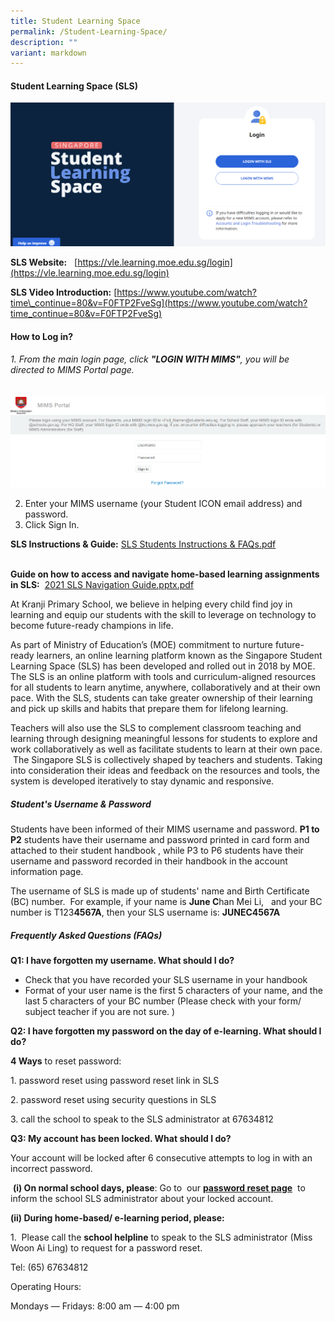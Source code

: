 ```yaml
---
title: Student Learning Space
permalink: /Student-Learning-Space/
description: ""
variant: markdown
---
```

#### **Student Learning Space (SLS)**

![](/images/SLS_main_page_login.png)

**SLS Website:**  **[](https://learning.moe.edu.sg/)** [https://vle.learning.moe.edu.sg/login](https://vle.learning.moe.edu.sg/login)  

**SLS Video Introduction:** [https://www.youtube.com/watch?time\_continue=80&v=F0FTP2FveSg](https://www.youtube.com/watch?time_continue=80&v=F0FTP2FveSg)  
 
#### **How to Log in?**

###### 1. From the main login page, click **"LOGIN WITH MIMS"**, you will be directed to MIMS Portal page.
![](/images/MIMS_Login_page.png)

2. Enter your MIMS username (your Student ICON email address) and password.
3. Click Sign In.
 
**SLS Instructions & Guide:** [SLS Students Instructions & FAQs.pdf](/files/Our%20Curriculum/Departments/ICT/Student%20Learning%20Space/SLS%20Students%20Instructions%20&%20FAQs.pdf)

**[](https://static.learning.moe.edu.sg/UserGuide/login-troubleshooting.html#)**  
**Guide on how to access and navigate home-based learning assignments in SLS:**  [2021 SLS Navigation Guide.pptx.pdf](/files/Our%20Curriculum/Departments/ICT/Student%20Learning%20Space/2021%20SLS%20Navigation%20Guide.pdf)  

At Kranji Primary School, we believe in helping every child find joy in learning and equip our students with the skill to leverage on technology to become future-ready champions in life.

  

As part of Ministry of Education’s (MOE) commitment to nurture future-ready learners, an online learning platform known as the Singapore Student Learning Space (SLS) has been developed and rolled out in 2018 by MOE. The SLS is an online platform with tools and curriculum-aligned resources for all students to learn anytime, anywhere, collaboratively and at their own pace. With the SLS, students can take greater ownership of their learning and pick up skills and habits that prepare them for lifelong learning.       

  
Teachers will also use the SLS to complement classroom teaching and learning through designing meaningful lessons for students to explore and work collaboratively as well as facilitate students to learn at their own pace.   The Singapore SLS is collectively shaped by teachers and students. Taking into consideration their ideas and feedback on the resources and tools, the system is developed iteratively to stay dynamic and responsive.  

##### **Student's Username & Password**


Students have been informed of their MIMS username and password. **P1 to P2** students have their username and password printed in card form and attached to their student handbook , while P3 to P6 students have their username and password recorded in their handbook in the account information page.   
  
The username of SLS is made up of students' name and Birth Certificate (BC) number.  For example, if your name is **June C**han Mei Li,   and your BC number is T123**4567A**, then your SLS username is: **JUNEC4567A**

##### **Frequently Asked Questions (FAQs)**


**Q1: I have forgotten my username. What should I do?**   

*   Check that you have recorded your SLS username in your handbook
*   Format of your user name is the first 5 characters of your name, and the last 5 characters of your BC number (Please check with your form/ subject teacher if you are not sure. )

  

**Q2: I have forgotten my password on the day of e-learning. What should I do?**

**4 Ways** to reset password:

1\. password reset using password reset link in SLS

2\. password reset using security questions in SLS

3. call the school to speak to the SLS administrator at 67634812


  

**Q3: My account has been locked. What should I do?** 

Your account will be locked after 6 consecutive attempts to log in with an incorrect password. 

 **(i) On normal school days, please**: Go to  our **[password reset page](http://go.gov.sg/passwordresetform)**  to inform the school SLS administrator about your locked account. 

**(ii) During home-based/ e-learning period, please:**

1.  Please call the **school helpline** to speak to the SLS administrator (Miss Woon Ai Ling) to request for a password reset.

Tel: (65) 67634812

Operating Hours: 

Mondays ― Fridays: 8:00 am ― 4:00 pm